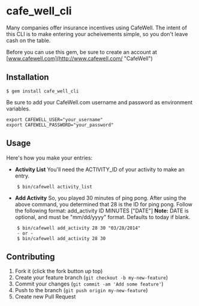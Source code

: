 # cafe_well_cli

Many companies offer insurance incentives using CafeWell.  The intent of this
CLI is to make entering your acheivements simple, so you don't leave cash
on the table.

Before you can use this gem, be sure to create an account at [www.cafewell.com](http://www.cafewell.com/ "CafeWell")

## Installation

    $ gem install cafe_well_cli

Be sure to add your CafeWell.com username and password as environment variables.
``` .bashrc
export CAFEWELL_USER="your_username"
export CAFEWELL_PASSWORD="your_password"
```

## Usage

Here's how you make your entries:

* **Activity List** You'll need the ACTIVITY_ID of your activity to make an entry.
``` console
    $ bin/cafewell activity_list
```
* **Add Activity** So, you played 30 minutes of ping pong.  After using the above command, you determined that 28 is the ID for ping pong.  Follow the following format:
add_activity ID MINUTES ["DATE"]
**Note:** DATE is optional, and must be "mm/dd/yyyy" format.  Defaults to today if blank.
``` console
    $ bin/cafewell add_activity 28 30 "03/28/2014"
    - or -
    $ bin/cafewell add_activity 28 30
```


## Contributing

1. Fork it (click the fork button up top)
2. Create your feature branch (`git checkout -b my-new-feature`)
3. Commit your changes (`git commit -am 'Add some feature'`)
4. Push to the branch (`git push origin my-new-feature`)
5. Create new Pull Request
